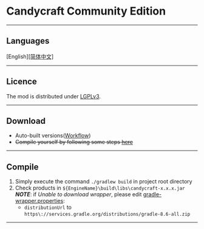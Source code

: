 # Candycraft Community Edition

<hr>

## Languages

[English][[简体中文]](README_cn.md)

<hr>

## Licence

The mod is distributed under [LGPLv3](LICENSE).

<hr>

## Download

- Auto-built versions([Workflow](https://github.com/Bread-NiceCat/CandyCraftCE/actions/workflows/autobuild.yml))
- ~~Compile yourself by following some steps [here](#Compile)~~

<hr>

## Compile

1. Simply execute the command `./gradlew build` in project root directory
2. Check products in `${EngineName}\build\libs\candycraft-x.x.x.jar`
   ***NOTE***: if *Unable to download wrapper*,
   please edit [gradle-wrapper.properties](gradle/wrapper/gradle-wrapper.properties):
    - `distributionUrl` to `https\://services.gradle.org/distributions/gradle-8.6-all.zip`

<hr>
